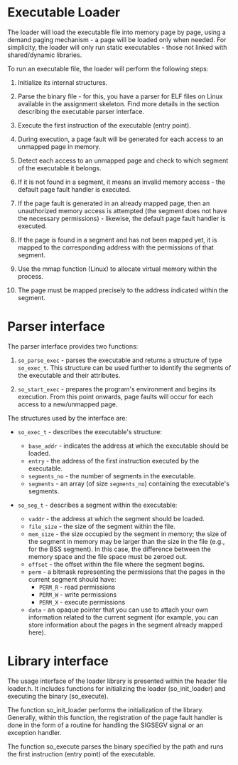 # Executable Loader
The loader will load the executable file into memory page by page, using a demand paging mechanism - a page will be loaded only when needed. For simplicity, the loader will only run static executables - those not linked with shared/dynamic libraries.

To run an executable file, the loader will perform the following steps:

1. Initialize its internal structures.

2. Parse the binary file - for this, you have a parser for ELF files on Linux available in the assignment skeleton. Find more details in the section describing the executable parser interface.

3. Execute the first instruction of the executable (entry point).

4. During execution, a page fault will be generated for each access to an unmapped page in memory.

5. Detect each access to an unmapped page and check to which segment of the executable it belongs.

6. If it is not found in a segment, it means an invalid memory access - the default page fault handler is executed.

7. If the page fault is generated in an already mapped page, then an unauthorized memory access is attempted (the segment does not have the necessary permissions) - likewise, the default page fault handler is executed.

8. If the page is found in a segment and has not been mapped yet, it is mapped to the corresponding address with the permissions of that segment.

9. Use the mmap function (Linux) to allocate virtual memory within the process.

10. The page must be mapped precisely to the address indicated within the segment.

# Parser interface
The parser interface provides two functions:

1. `so_parse_exec` - parses the executable and returns a structure of type `so_exec_t`. This structure can be used further to identify the segments of the executable and their attributes.

2. `so_start_exec` - prepares the program's environment and begins its execution. From this point onwards, page faults will occur for each access to a new/unmapped page.

The structures used by the interface are:

- `so_exec_t` - describes the executable's structure:
  - `base_addr` - indicates the address at which the executable should be loaded.
  - `entry` - the address of the first instruction executed by the executable.
  - `segments_no` - the number of segments in the executable.
  - `segments` - an array (of size `segments_no`) containing the executable's segments.

- `so_seg_t` - describes a segment within the executable:
  - `vaddr` - the address at which the segment should be loaded.
  - `file_size` - the size of the segment within the file.
  - `mem_size` - the size occupied by the segment in memory; the size of the segment in memory may be larger than the size in the file (e.g., for the BSS segment). In this case, the difference between the memory space and the file space must be zeroed out.
  - `offset` - the offset within the file where the segment begins.
  - `perm` - a bitmask representing the permissions that the pages in the current segment should have:
    - `PERM_R` - read permissions
    - `PERM_W` - write permissions
    - `PERM_X` - execute permissions
  - `data` - an opaque pointer that you can use to attach your own information related to the current segment (for example, you can store information about the pages in the segment already mapped here).

# Library interface
The usage interface of the loader library is presented within the header file loader.h. It includes functions for initializing the loader (so_init_loader) and executing the binary (so_execute).

The function so_init_loader performs the initialization of the library. Generally, within this function, the registration of the page fault handler is done in the form of a routine for handling the SIGSEGV signal or an exception handler.

The function so_execute parses the binary specified by the path and runs the first instruction (entry point) of the executable.
